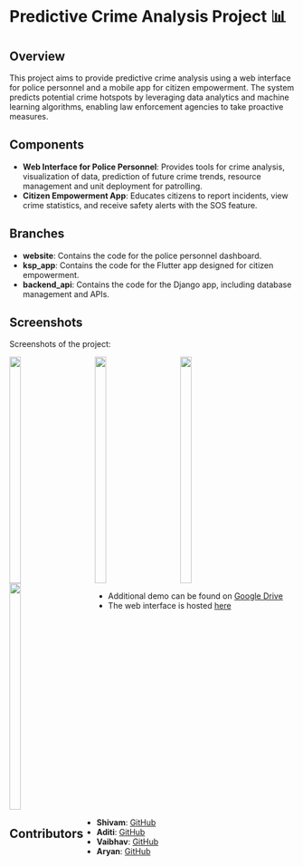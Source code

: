 # Predictive Crime Analysis Project 📊

## Overview

This project aims to provide predictive crime analysis using a web interface for police personnel and a mobile app for citizen empowerment. The system predicts potential crime hotspots by leveraging data analytics and machine learning algorithms, enabling law enforcement agencies to take proactive measures.

## Components

- **Web Interface for Police Personnel**: Provides tools for crime analysis, visualization of data, prediction of future crime trends, resource management and unit deployment for patrolling.
- **Citizen Empowerment App**: Educates citizens to report incidents, view crime statistics, and receive safety alerts with the SOS feature.

## Branches

- **website**: Contains the code for the police personnel dashboard.
- **ksp_app**: Contains the code for the Flutter app designed for citizen empowerment.
- **backend_api**: Contains the code for the Django app, including database management and APIs.

## Screenshots

Screenshots of the project:
<div style="display: flex; flex-wrap: wrap;">
    <img src="https://github.com/uyaditi/init0_KSP_round3/assets/126171723/fc7fc58a-ccfe-4273-a83a-7f1b6ba29620" style=" width: 20%; height: 400px; margin-right: 50px;"/>
    <img src="https://github.com/uyaditi/init0_KSP_round3/assets/126171723/adff6cf1-b78c-4b0d-8024-9df1ed488ce8" style=" width: 20%; height: 400px; margin-right: 50px;"/>
     <img src="https://github.com/uyaditi/init0_KSP_round3/assets/126171723/ad4929db-4c70-48b6-878e-6ff5a98b26f1" style=" width: 20%; height: 400px; margin-right: 50px;"/>
     <img src="https://github.com/uyaditi/init0_KSP_round3/assets/126171723/129bc43d-d3d6-4c95-91a9-0122e35884c7" style=" width: 20%; height: 400px; margin-right: 50px;"/>
<br/>

- Additional demo can be found on [Google Drive](https://drive.google.com/drive/folders/1nNsjRhrJDv29b7Yhly0kaSjmtjsi5Qi8?usp=sharing)
- The web interface is hosted [here](https://ksp-mauve.vercel.app/)

## Contributors

- **Shivam**: [GitHub](https://github.com/musteryasm)
- **Aditi**: [GitHub](https://github.com/uyaditi)
- **Vaibhav**: [GitHub](https://github.com/Phantom-IN)
- **Aryan**: [GitHub](https://github.com/XeHunter)
